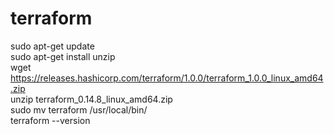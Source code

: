 # terraform

sudo apt-get update<br />
sudo apt-get install unzip<br />
wget https://releases.hashicorp.com/terraform/1.0.0/terraform_1.0.0_linux_amd64.zip<br />
unzip terraform_0.14.8_linux_amd64.zip<br />
sudo mv terraform /usr/local/bin/<br />
terraform --version<br />
